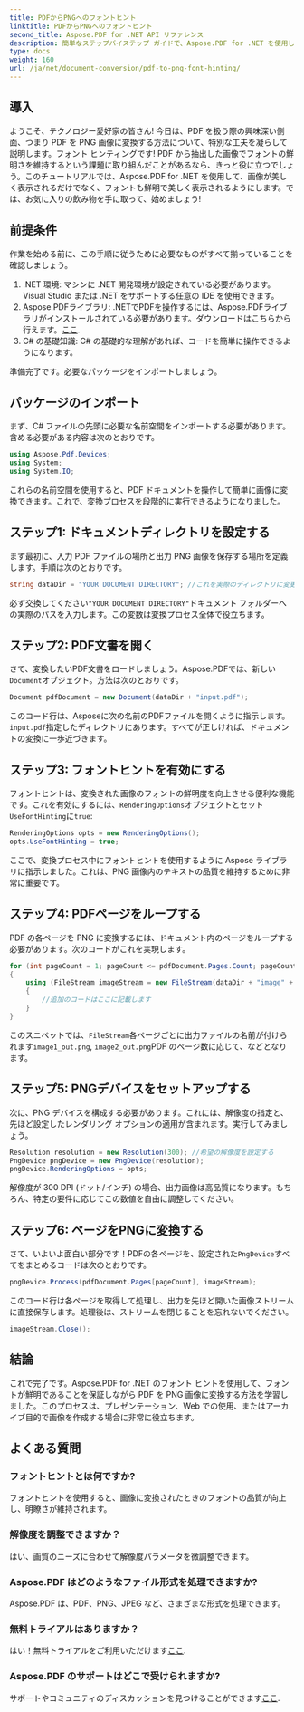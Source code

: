 ```yaml
---
title: PDFからPNGへのフォントヒント
linktitle: PDFからPNGへのフォントヒント
second_title: Aspose.PDF for .NET API リファレンス
description: 簡単なステップバイステップ ガイドで、Aspose.PDF for .NET を使用してフォント ヒント付きの PDF を PNG に変換する方法を学習します。
type: docs
weight: 160
url: /ja/net/document-conversion/pdf-to-png-font-hinting/
---
```

## 導入

ようこそ、テクノロジー愛好家の皆さん! 今日は、PDF を扱う際の興味深い側面、つまり PDF を PNG 画像に変換する方法について、特別な工夫を凝らして説明します。フォント ヒンティングです! PDF から抽出した画像でフォントの鮮明さを維持するという課題に取り組んだことがあるなら、きっと役に立つでしょう。このチュートリアルでは、Aspose.PDF for .NET を使用して、画像が美しく表示されるだけでなく、フォントも鮮明で美しく表示されるようにします。では、お気に入りの飲み物を手に取って、始めましょう!

## 前提条件

作業を始める前に、この手順に従うために必要なものがすべて揃っていることを確認しましょう。

1. .NET 環境: マシンに .NET 開発環境が設定されている必要があります。Visual Studio または .NET をサポートする任意の IDE を使用できます。
2.  Aspose.PDFライブラリ: .NETでPDFを操作するには、Aspose.PDFライブラリがインストールされている必要があります。ダウンロードはこちらから行えます。[ここ](https://releases.aspose.com/pdf/net/).
3. C# の基礎知識: C# の基礎的な理解があれば、コードを簡単に操作できるようになります。

準備完了です。必要なパッケージをインポートしましょう。

## パッケージのインポート

まず、C# ファイルの先頭に必要な名前空間をインポートする必要があります。含める必要がある内容は次のとおりです。

```csharp
using Aspose.Pdf.Devices;
using System;
using System.IO;
```

これらの名前空間を使用すると、PDF ドキュメントを操作して簡単に画像に変換できます。これで、変換プロセスを段階的に実行できるようになりました。

## ステップ1: ドキュメントディレクトリを設定する

まず最初に、入力 PDF ファイルの場所と出力 PNG 画像を保存する場所を定義します。手順は次のとおりです。

```csharp
string dataDir = "YOUR DOCUMENT DIRECTORY"; //これを実際のディレクトリに変更します
```

必ず交換してください`"YOUR DOCUMENT DIRECTORY"`ドキュメント フォルダーへの実際のパスを入力します。この変数は変換プロセス全体で役立ちます。

## ステップ2: PDF文書を開く

さて、変換したいPDF文書をロードしましょう。Aspose.PDFでは、新しい`Document`オブジェクト。方法は次のとおりです。

```csharp
Document pdfDocument = new Document(dataDir + "input.pdf");
```

このコード行は、Asposeに次の名前のPDFファイルを開くように指示します。`input.pdf`指定したディレクトリにあります。すべてが正しければ、ドキュメントの変換に一歩近づきます。

## ステップ3: フォントヒントを有効にする

フォントヒントは、変換された画像のフォントの鮮明度を向上させる便利な機能です。これを有効にするには、`RenderingOptions`オブジェクトとセット`UseFontHinting`に`true`:

```csharp
RenderingOptions opts = new RenderingOptions();
opts.UseFontHinting = true;
```

ここで、変換プロセス中にフォントヒントを使用するように Aspose ライブラリに指示しました。これは、PNG 画像内のテキストの品質を維持するために非常に重要です。

## ステップ4: PDFページをループする

PDF の各ページを PNG に変換するには、ドキュメント内のページをループする必要があります。次のコードがこれを実現します。

```csharp
for (int pageCount = 1; pageCount <= pdfDocument.Pages.Count; pageCount++)
{
    using (FileStream imageStream = new FileStream(dataDir + "image" + pageCount + "_out.png", FileMode.Create))
    {
        //追加のコードはここに記載します
    }
}
```

このスニペットでは、`FileStream`各ページごとに出力ファイルの名前が付けられます`image1_out.png`, `image2_out.png`PDF のページ数に応じて、などとなります。

## ステップ5: PNGデバイスをセットアップする

次に、PNG デバイスを構成する必要があります。これには、解像度の指定と、先ほど設定したレンダリング オプションの適用が含まれます。実行してみましょう。

```csharp
Resolution resolution = new Resolution(300); //希望の解像度を設定する
PngDevice pngDevice = new PngDevice(resolution);
pngDevice.RenderingOptions = opts;
```

解像度が 300 DPI (ドット/インチ) の場合、出力画像は高品質になります。もちろん、特定の要件に応じてこの数値を自由に調整してください。

## ステップ6: ページをPNGに変換する

さて、いよいよ面白い部分です！PDFの各ページを、設定された`PngDevice`すべてをまとめるコードは次のとおりです。

```csharp
pngDevice.Process(pdfDocument.Pages[pageCount], imageStream);
```

このコード行は各ページを取得して処理し、出力を先ほど開いた画像ストリームに直接保存します。処理後は、ストリームを閉じることを忘れないでください。

```csharp
imageStream.Close();
```

## 結論

これで完了です。Aspose.PDF for .NET のフォント ヒントを使用して、フォントが鮮明であることを保証しながら PDF を PNG 画像に変換する方法を学習しました。このプロセスは、プレゼンテーション、Web での使用、またはアーカイブ目的で画像を作成する場合に非常に役立ちます。

## よくある質問

### フォントヒントとは何ですか?
フォントヒントを使用すると、画像に変換されたときのフォントの品質が向上し、明瞭さが維持されます。

### 解像度を調整できますか？
はい、画質のニーズに合わせて解像度パラメータを微調整できます。

### Aspose.PDF はどのようなファイル形式を処理できますか?
Aspose.PDF は、PDF、PNG、JPEG など、さまざまな形式を処理できます。

### 無料トライアルはありますか？
はい！無料トライアルをご利用いただけます[ここ](https://releases.aspose.com/).

### Aspose.PDF のサポートはどこで受けられますか?
サポートやコミュニティのディスカッションを見つけることができます[ここ](https://forum.aspose.com/c/pdf/10).